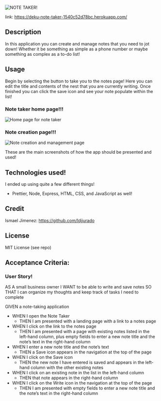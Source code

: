 ![NOTE TAKER!](/assets/imgs/logo.png)

link: https://deku-note-taker-1540c52d78bc.herokuapp.com/

## Description

In this application you can create and manage notes that you need to jot down!
Whether it be something as simple as a phone number or maybe something as complex as a to-do list!

## Usage

Begin by selecting the button to take you to the notes page! Here you can edit the title and contents
of the nest that you are currently writing. Once finished you can click the save icon and see your note
populate within the list!

### Note taker home page!!!

![Home page for note taker](/assets/imgs/notetakerhomepage.png)

### Note creation page!!!

![Note creation and management page](/assets/imgs/dekustodo.png)

These are the main screenshots of how the app should be presented and used!

## Technologies used!

I ended up using quite a few different things!

- Prettier, Node, Express, HTML, CSS, and JavaScript as well!

## Credit

Ismael Jimenez: https://github.com/Idjjurado

## License

MIT License (see repo)

## Acceptance Criteria:

### User Story!

AS A small business owner
I WANT to be able to write and save notes
SO THAT I can organize my thoughts and keep track of tasks I need to complete

GIVEN a note-taking application

- WHEN I open the Note Taker
  - THEN I am presented with a landing page with a link to a notes page
- WHEN I click on the link to the notes page
  - THEN I am presented with a page with existing notes listed in the left-hand column, plus empty fields to enter a new note title and the note’s text in the right-hand column
- WHEN I enter a new note title and the note’s text
  - THEN a Save icon appears in the navigation at the top of the page
- WHEN I click on the Save icon
  - THEN the new note I have entered is saved and appears in the left-hand column with the other existing notes
- WHEN I click on an existing note in the list in the left-hand column
  - THEN that note appears in the right-hand column
- WHEN I click on the Write icon in the navigation at the top of the page
  - THEN I am presented with empty fields to enter a new note title and the note’s text in the right-hand column
